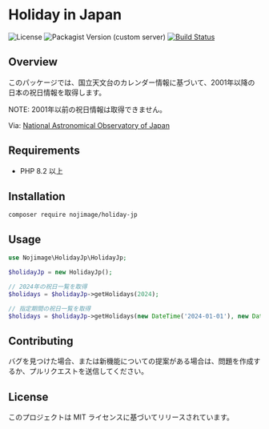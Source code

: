 # Holiday in Japan

![License](https://img.shields.io/github/license/nojimage/holiday-jp-php)
![Packagist Version (custom server)](https://img.shields.io/packagist/v/nojimage/holiday-jp)
[![Build Status](https://github.com/nojimage/holiday-jp-php/actions/workflows/ci.yml/badge.svg)](https://github.com/nojimage/holiday-jp-php/actions/workflows/ci.yml)

## Overview

このパッケージでは、国立天文台のカレンダー情報に基づいて、2001年以降の日本の祝日情報を取得します。

NOTE: 2001年以前の祝日情報は取得できません。

Via: [National Astronomical Observatory of Japan](https://eco.mtk.nao.ac.jp/koyomi/cande/calendar.html)

## Requirements

- PHP 8.2 以上

## Installation

```shell
composer require nojimage/holiday-jp
```

## Usage

```php
use Nojimage\HolidayJp\HolidayJp;

$holidayJp = new HolidayJp();

// 2024年の祝日一覧を取得
$holidays = $holidayJp->getHolidays(2024);

// 指定期間の祝日一覧を取得
$holidays = $holidayJp->getHolidays(new DateTime('2024-01-01'), new DateTime('2024-12-31'));
```

## Contributing

バグを見つけた場合、または新機能についての提案がある場合は、問題を作成するか、プルリクエストを送信してください。

## License

このプロジェクトは MIT ライセンスに基づいてリリースされています。
